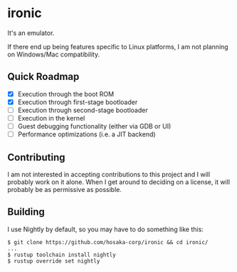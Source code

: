 # ironic
It's an emulator.

If there end up being features specific to Linux platforms, I am not planning 
on Windows/Mac compatibility.

## Quick Roadmap
- [x] Execution through the boot ROM
- [x] Execution through first-stage bootloader
- [ ] Execution through second-stage bootloader
- [ ] Execution in the kernel
- [ ] Guest debugging functionality (either via GDB or UI)
- [ ] Performance optimizations (i.e. a JIT backend)

## Contributing
I am not interested in accepting contributions to this project and I will 
probably work on it alone. When I get around to deciding on a license, it
will probably be as permissive as possible.

## Building
I use Nightly by default, so you may have to do something like this:
```
$ git clone https://github.com/hosaka-corp/ironic && cd ironic/
...
$ rustup toolchain install nightly
$ rustup override set nightly
```

